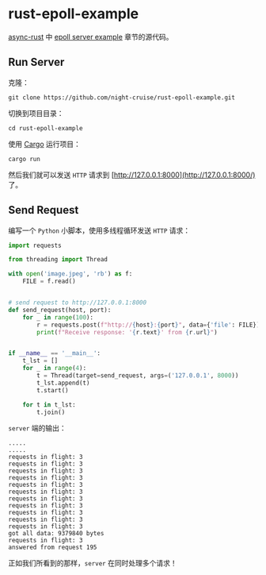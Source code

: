 # rust-epoll-example

 [async-rust](https://github.com/night-cruise/async-rust) 中 [epoll server example](https://night-cruise.github.io/async-rust/Epoll-server-example.html) 章节的源代码。



## Run Server

克隆：

```
git clone https://github.com/night-cruise/rust-epoll-example.git
```

切换到项目目录：

```
cd rust-epoll-example
```

使用 [Cargo](https://doc.rust-lang.org/cargo/) 运行项目：

```
cargo run
```

然后我们就可以发送 `HTTP` 请求到 [http://127.0.0.1:8000](http://127.0.0.1:8000/) 了。



## Send Request

编写一个 `Python` 小脚本，使用多线程循环发送 `HTTP` 请求：

```python
import requests

from threading import Thread

with open('image.jpeg', 'rb') as f:
    FILE = f.read()


# send request to http://127.0.0.1:8000
def send_request(host, port):
    for _ in range(100):
        r = requests.post(f"http://{host}:{port}", data={'file': FILE})
        print(f"Receive response: '{r.text}' from {r.url}")


if __name__ == '__main__':
    t_lst = []
    for _ in range(4):
        t = Thread(target=send_request, args=('127.0.0.1', 8000))
        t_lst.append(t)
        t.start()

    for t in t_lst:
        t.join()

```

`server` 端的输出：

```
.....
.....
requests in flight: 3
requests in flight: 3
requests in flight: 3
requests in flight: 3
requests in flight: 3
requests in flight: 3
requests in flight: 3
requests in flight: 3
requests in flight: 3
requests in flight: 3
requests in flight: 3
got all data: 9379840 bytes
requests in flight: 3
answered from request 195
```

正如我们所看到的那样，`server` 在同时处理多个请求！

